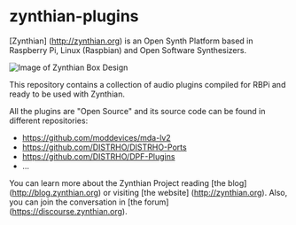 # zynthian-plugins

[Zynthian] (http://zynthian.org) is an Open Synth Platform based in Raspberry Pi, Linux (Raspbian) and Open Software Synthesizers.

![Image of Zynthian Box Design](http://zynthian.org/img/github/zynthian-case-render-01.jpg)

This repository contains a collection of audio plugins compiled for RBPi and ready to be used with Zynthian.

All the plugins are "Open Source" and its source code can be found in different repositories:

* https://github.com/moddevices/mda-lv2
* https://github.com/DISTRHO/DISTRHO-Ports
* https://github.com/DISTRHO/DPF-Plugins
* ...

You can learn more about the Zynthian Project reading [the blog] (http://blog.zynthian.org) or visiting [the website] (http://zynthian.org). Also, you can join the conversation in [the forum] (https://discourse.zynthian.org).
